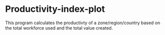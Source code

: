 # Productivity-index-plot
This program calculates the productivty of a zone/region/country based on the total workforce used and the total value created. 
